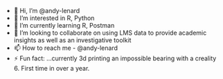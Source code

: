 - 👋 Hi, I’m @andy-lenard
- 👀 I’m interested in R, Python
- 🌱 I’m currently learning R, Postman
- 💞️ I’m looking to collaborate on using LMS data to provide academic insights as well as an investigative toolkit  
- 📫 How to reach me - @andy-lenard
- ⚡ Fun fact: ...currently 3d printing an impossible bearing with a creality 6. First time in over a year.

<!---
andy-lenard/andy-lenard is a ✨ special ✨ repository because its `README.md` (this file) appears on your GitHub profile.
You can click the Preview link to take a look at your changes.
--->
